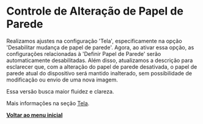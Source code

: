 # Controle de Alteração de Papel de Parede

Realizamos ajustes na configuração 'Tela', especificamente na opção 'Desabilitar mudança de papel de parede'. Agora, ao ativar essa opção, as configurações relacionadas à 'Definir Papel de Parede' serão automaticamente desabilitadas. Além disso, atualizamos a descrição para esclarecer que, com a alteração do papel de parede desativada, o papel de parede atual do dispositivo será mantido inalterado, sem possibilidade de modificação ou envio de uma nova imagem.

Essa versão busca maior fluidez e clareza.

Mais informações na seção [Tela](../../portal/configuracoes/editar-politica/configuracoes-gerais/tela.md).

[**Voltar ao menu inicial**](./)
